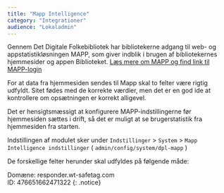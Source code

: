 ```yaml
---
title: "Mapp Intelligence"
category: "Integrationer"
audience: "Lokaladmin"
---
```

Gennem Det Digitale Folkebibliotek har bibliotekerne adgang til web- og appstatistikløsningen MAPP, som giver indblik i brugen af bibliotekernes hjemmesider og appen Biblioteket. [Læs mere om MAPP og find link til MAPP-login](https://detdigitalefolkebibliotek.dk/section/i-brug-paa-biblioteket/bibliotekernes-web-og-appstatistik)

For at data fra hjemmesiden sendes til Mapp skal to felter være rigtig udfyldt. Sitet fødes med de korrekte værdier, men det er en god ide at kontrollere om opsætningen er korrekt alligevel.

Det er hensigtsmæssigt at konfigurere MAPP-indstillingerne før hjemmesiden sættes i drift, så det er muligt at se brugerstatistik fra hjemmesiden fra starten.

Indstillingen af modulet sker under `Indstillinger` > `System` > `Mapp Intelligence indstillinger` ( `admin/config/system/dpl-mapp` )

De forskellige felter herunder skal udfyldes på følgende måde:

Domæne: responder.wt-safetag.com
\
ID: 476651662471322
{: .notice}
